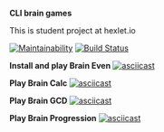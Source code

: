 **CLI brain games**

This is student project at hexlet.io

[![Maintainability](https://api.codeclimate.com/v1/badges/f9b013cdc3a386b28ce9/maintainability)](https://codeclimate.com/github/andexds/frontend-project-lvl1/maintainability)
[![Build Status](https://travis-ci.com/andexds/frontend-project-lvl1.svg?branch=master)](https://travis-ci.com/andexds/frontend-project-lvl1)

**Install and play Brain Even**
[![asciicast](https://asciinema.org/a/mPQWvbSsotfncT8vJkf4ifdI2.svg)](https://asciinema.org/a/mPQWvbSsotfncT8vJkf4ifdI2)

**Play Brain Calc**
[![asciicast](https://asciinema.org/a/aN9oE07zoZaRH8B4uHaWNYKWB.svg)](https://asciinema.org/a/aN9oE07zoZaRH8B4uHaWNYKWB)

**Play Brain GCD**
[![asciicast](https://asciinema.org/a/IGiB6KHmMFxEiguqR7x1B0p1Q.svg)](https://asciinema.org/a/IGiB6KHmMFxEiguqR7x1B0p1Q)

**Play Brain Progression**
[![asciicast](https://asciinema.org/a/D1Ue6qsy5yf20hMtNyg3llKDT.svg)](https://asciinema.org/a/D1Ue6qsy5yf20hMtNyg3llKDT)